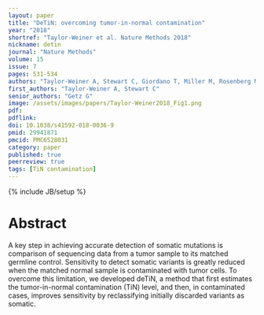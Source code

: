 ```yaml
---
layout: paper
title: "DeTiN: overcoming tumor-in-normal contamination"
year: "2018"
shortref: "Taylor-Weiner et al. Nature Methods 2018"
nickname: detin
journal: "Nature Methods"
volume: 15
issue: 7
pages: 531-534
authors: "Taylor-Weiner A, Stewart C, Giordano T, Miller M, Rosenberg M, Macbeth A, Lennon N, Rheinbay E, Landau DA, Wu CJ, Getz G"
first_authors: "Taylor-Weiner A, Stewart C"
senior_authors: "Getz G"
image: /assets/images/papers/Taylor-Weiner2018_Fig1.png
pdf:
pdflink:
doi: 10.1038/s41592-018-0036-9
pmid: 29941871
pmcid: PMC6528031
category: paper
published: true
peerreview: true
tags: [TiN contamination]
---
```

{% include JB/setup %}

# Abstract

A key step in achieving accurate detection of somatic mutations is comparison of sequencing data from a tumor sample to its matched germline control. Sensitivity to detect somatic variants is greatly reduced when the matched normal sample is contaminated with tumor cells. To overcome this limitation, we developed deTiN, a method that first estimates the tumor-in-normal contamination (TiN) level, and then, in contaminated cases, improves sensitivity by reclassifying initially discarded variants as somatic.